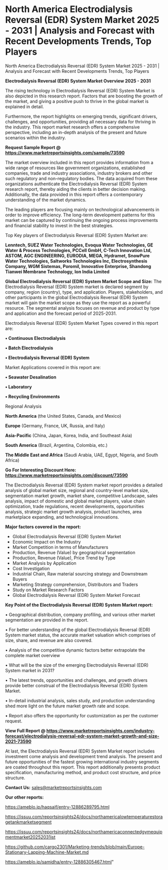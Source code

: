 # North America Electrodialysis Reversal (EDR) System Market 2025 - 2031 | Analysis and Forecast with Recent Developments Trends, Top Players
 North America Electrodialysis Reversal (EDR) System Market 2025 - 2031 | Analysis and Forecast with Recent Developments Trends, Top Players

<Strong> Electrodialysis Reversal (EDR) System Market Overview 2025 - 2031</strong>

The rising technology in Electrodialysis Reversal (EDR) System Market is also depicted in this research report. Factors that are boosting the growth of the market, and giving a positive push to thrive in the global market is explained in detail.

Furthermore, the report highlights on emerging trends, significant drivers, challenges, and opportunities, providing all necessary data for thriving in the industry. This report market research offers a comprehensive perspective, including an in-depth analysis of the present and future scenarios within the industry.

<strong>Request Sample Report @ <a href=https://www.marketreportsinsights.com/sample/73590>https://www.marketreportsinsights.com/sample/73590</a></strong>

The market overview included in this report provides information from a wide range of resources like government organizations, established companies, trade and industry associations, industry brokers and other such regulatory and non-regulatory bodies. The data acquired from these organizations authenticate the Electrodialysis Reversal (EDR) System research report, thereby aiding the clients in better decision making. Additionally, the data provided in this report offers a contemporary understanding of the market dynamics.

The leading players are focusing mainly on technological advancements in order to improve efficiency. The long-term development patterns for this market can be captured by continuing the ongoing process improvements and financial stability to invest in the best strategies.

Top Key players of Electrodialysis Reversal (EDR) System Market are:

<strong>Lenntech, SUEZ Water Technologies, Evoqua Water Technologies, GE Water & Process Technologies, PCCell GmbH, C-Tech Innovation Ltd, ASTOM, AGC ENGINEERING, EURODIA, MEGA, Hydramet, SnowPure Water Technologies, Saltworks Technologies Inc, Electrosynthesis Company, WGM Sistemas, Poromil, Innovative Enterprise, Shandong Tianwei Membrane Technology, Ion India Limited</strong>

<strong><b>Global Electrodialysis Reversal (EDR) System Market Scope and Size:</b></strong>
The Electrodialysis Reversal (EDR) System market is declared segment by company, region (country), type, and application. Players, stakeholders, and other participants in the global Electrodialysis Reversal (EDR) System market will gain the market scope as they use the report as a powerful resource. The segmental analysis focuses on revenue and product by type and application and the forecast period of 2025-2031.

Electrodialysis Reversal (EDR) System Market Types covered in this report are:

<strong>• Continuous Electrodialysis

• Batch Electrodialysis

• Electrodialysis Reversal (EDR) System</strong>

Market Applications covered in this report are:

<strong>• Seawater Desalination

• Laboratory

• Recycling Environments</strong> 

Regional Analysis

<strong>North America</strong> (the United States, Canada, and Mexico)

<strong>Europe</strong> (Germany, France, UK, Russia, and Italy)

<strong>Asia-Pacific</strong> (China, Japan, Korea, India, and Southeast Asia)

<strong>South America</strong> (Brazil, Argentina, Colombia, etc.)

<strong>The Middle East and Africa</strong> (Saudi Arabia, UAE, Egypt, Nigeria, and South Africa)

<strong>Go For Interesting Discount Here: <a href=https://www.marketreportsinsights.com/discount/73590>https://www.marketreportsinsights.com/discount/73590</a></strong>

The Electrodialysis Reversal (EDR) System market report provides a detailed analysis of global market size, regional and country-level market size, segmentation market growth, market share, competitive Landscape, sales analysis, impact of domestic and global market players, value chain optimization, trade regulations, recent developments, opportunities analysis, strategic market growth analysis, product launches, area marketplace expanding, and technological innovations.

<strong><b>Major factors covered in the report:</b></strong>
<ul>
  <li>Global Electrodialysis Reversal (EDR) System Market </li>
  <li>Economic Impact on the Industry</li>
  <li>Market Competition in terms of Manufacturers</li>
  <li>Production, Revenue (Value) by geographical segmentation</li>
  <li>Production, Revenue (Value), Price Trend by Type</li>
  <li>Market Analysis by Application</li>
  <li>Cost Investigation</li>
  <li>Industrial Chain, Raw material sourcing strategy and Downstream Buyers</li>
  <li>Marketing Strategy comprehension, Distributors and Traders</li>
  <li>Study on Market Research Factors</li>
  <li>Global Electrodialysis Reversal (EDR) System Market Forecast</li>
</ul>

<strong><b>Key Point of the Electrodialysis Reversal (EDR) System Market report:</b></strong>

• Geographical distribution, company profiling, and various other market segmentation are provided in the report.

• For better understanding of the global Electrodialysis Reversal (EDR) System market status, the accurate market valuation which comprises of size, share, and revenue are also covered.

• Analysis of the competitive dynamic factors better extrapolate the complete market overview

• What will be the size of the emerging Electrodialysis Reversal (EDR) System market in 2031?

• The latest trends, opportunities and challenges, and growth drivers provide better construal of the Electrodialysis Reversal (EDR) System Market.

• In-detail industrial analysis, sales study, and production understanding shed more light on the future market growth rate and scope.

• Report also offers the opportunity for customization as per the customer request.

<strong><b>View Full Report @ <a href=https://www.marketreportsinsights.com/industry-forecast/electrodialysis-reversal-edr-system-market-growth-and-size-2021-73590>https://www.marketreportsinsights.com/industry-forecast/electrodialysis-reversal-edr-system-market-growth-and-size-2021-73590</a></b></strong>


At last, the Electrodialysis Reversal (EDR) System Market report includes investment come analysis and development trend analysis. The present and future opportunities of the fastest growing international industry segments are coated throughout this report. This report additionally presents product specification, manufacturing method, and product cost structure, and price structure.

<strong>Contact Us:</strong>
sales@marketreportsinsights.com

<strong>Our other reports:</strong>

<a href=https://ameblo.jp/haqsaif/entry-12886289795.html>https://ameblo.jp/haqsaif/entry-12886289795.html</a>

<a href=https://issuu.com/reportsinsights24/docs/northamericalowtemperaturestoragetankmarketsegment>https://issuu.com/reportsinsights24/docs/northamericalowtemperaturestoragetankmarketsegment</a>

<a href=https://issuu.com/reportsinsights24/docs/northamericaconnectedgymequipmentmarket20252031ist>https://issuu.com/reportsinsights24/docs/northamericaconnectedgymequipmentmarket20252031ist</a>

<a href=https://github.com/cargo2301/Marketing-trends/blob/main/Europe-Stationary-Lapping-Machine-Market.md>https://github.com/cargo2301/Marketing-trends/blob/main/Europe-Stationary-Lapping-Machine-Market.md</a>

<a href=https://ameblo.jp/samidha/entry-12886305467.html>https://ameblo.jp/samidha/entry-12886305467.html</a>"
